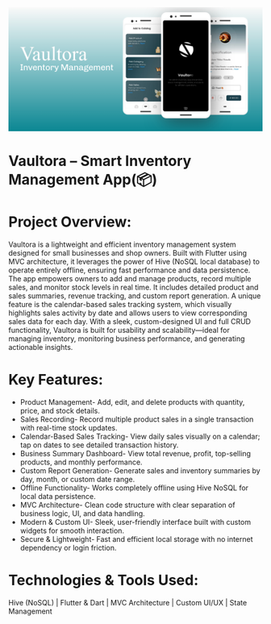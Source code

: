 
![image alt](https://github.com/Abhiram-ks/vaultora/blob/8ced38a6fda922bc59810f1ecdb8fb9841a1ad40/vaultora%20banner.png)

# Vaultora – Smart Inventory Management App(📦)

# Project Overview:
Vaultora is a lightweight and efficient inventory management system designed for small businesses and shop owners. Built with Flutter using MVC architecture, it leverages the power of Hive (NoSQL local database) to operate entirely offline, ensuring fast performance and data persistence.
The app empowers owners to add and manage products, record multiple sales, and monitor stock levels in real time. It includes detailed product and sales summaries, revenue tracking, and custom report generation. A unique feature is the calendar-based sales tracking system, which visually highlights sales activity by date and allows users to view corresponding sales data for each day. With a sleek, custom-designed UI and full CRUD functionality, Vaultora is built for usability and scalability—ideal for managing inventory, monitoring business performance, and generating actionable insights.

# Key Features: 
* Product Management- Add, edit, and delete products with quantity, price, and stock details.
* Sales Recording- Record multiple product sales in a single transaction with real-time stock updates.
* Calendar-Based Sales Tracking- View daily sales visually on a calendar; tap on dates to see detailed transaction history.
* Business Summary Dashboard- View total revenue, profit, top-selling products, and monthly performance.
* Custom Report Generation- Generate sales and inventory summaries by day, month, or custom date range.
* Offline Functionality- Works completely offline using Hive NoSQL for local data persistence.
* MVC Architecture- Clean code structure with clear separation of business logic, UI, and data handling.
* Modern & Custom UI- Sleek, user-friendly interface built with custom widgets for smooth interaction.
* Secure & Lightweight- Fast and efficient local storage with no internet dependency or login friction.

# Technologies & Tools Used: 
Hive (NoSQL) | Flutter & Dart | MVC Architecture | Custom UI/UX | State Management 
